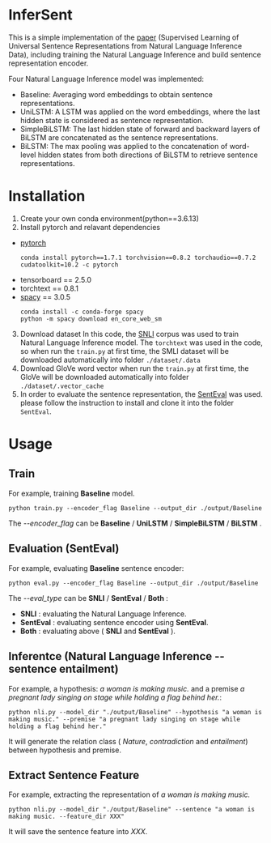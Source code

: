 # InferSent
This is a simple implementation of the [paper](https://arxiv.org/abs/1705.02364) (Supervised Learning of Universal Sentence Representations from Natural Language Inference Data), including training the Natural Language Inference and build sentence representation encoder.

Four Natural Language Inference model was implemented:
  * Baseline: Averaging word embeddings to obtain sentence representations.
  * UniLSTM: A LSTM was applied on the word embeddings, where the last hidden state is considered as sentence representation.
  * SimpleBiLSTM: The last hidden state of forward and backward layers of BiLSTM are concatenated as the sentence representations.
  * BiLSTM: The max pooling was applied to the concatenation of word-level hidden states from both directions of BiLSTM to retrieve sentence representations.

# Installation
1. Create your own conda environment(python==3.6.13)
2. Install pytorch and relavant dependencies
  * [pytorch](https://pytorch.org/get-started/previous-versions/) 
    ```
    conda install pytorch==1.7.1 torchvision==0.8.2 torchaudio==0.7.2 cudatoolkit=10.2 -c pytorch
    ```
  * tensorboard == 2.5.0
  * torchtext == 0.8.1
  * [spacy](https://v2.spacy.io/usage) == 3.0.5 
    ```
    conda install -c conda-forge spacy
    python -m spacy download en_core_web_sm
    ```
3. Download dataset 
In this code, the [SNLI](https://nlp.stanford.edu/projects/snli/) corpus was used to train Natural Language Inference model. The `torchtext` was used in the code, so when run the `train.py` at first time, the SMLI dataset will be downloaded automatically into folder `./dataset/.data`
4. Download GloVe word vector
when run the `train.py` at first time, the GloVe will be downloaded automatically into folder `./dataset/.vector_cache`
5. In order to evaluate the sentence representation, the [SentEval](https://github.com/facebookresearch/SentEval) was used. please follow the instruction to install and clone it into the folder `SentEval`.

# Usage
## Train
For example, training __Baseline__ model. 
```
python train.py --encoder_flag Baseline --output_dir ./output/Baseline
```
The _--encoder_flag_ can be __Baseline__ / __UniLSTM__ / __SimpleBiLSTM__ / __BiLSTM__ .

## Evaluation (SentEval)
For example, evaluating __Baseline__ sentence encoder:
```
python eval.py --encoder_flag Baseline --output_dir ./output/Baseline
```
The _--eval_type_ can be __SNLI__ / __SentEval__ / __Both__ :
  * __SNLI__ : evaluating the Natural Language Inference.
  * __SentEval__ : evaluating sentence encoder using __SentEval__.
  * __Both__ : evaluating above ( __SNLI__ and __SentEval__ ).


## Inferentce (Natural Language Inference -- sentence entailment)
For example, a hypothesis: _a woman is making music._ and a premise _a pregnant lady singing on stage while holding a flag behind her._:
```
python nli.py --model_dir "./output/Baseline" --hypothesis "a woman is making music." --premise "a pregnant lady singing on stage while holding a flag behind her."
```
It will generate the relation class ( _Nature_, _contradiction_ and _entailment_) between hypothesis and premise.

## Extract Sentence Feature
For example, extracting the representation of _a woman is making music._
```
python nli.py --model_dir "./output/Baseline" --sentence "a woman is making music. --feature_dir XXX"
```
It will save the sentence feature into _XXX_.


